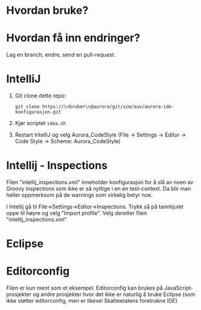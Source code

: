 # Hvordan bruke?

# Hvordan få inn endringer?

Lag en branch, endre, send en pull-request.

# IntelliJ

1. Git clone dette repo:

    ```
    git clone https://\<bruker\>@aurora/git/scm/auv/aurora-ide-konfigurasjon.git
    ```
2. Kjør scriptet ``idea.sh``
3. Restart IntelliJ og velg Aurora_CodeStyle (File -> Settings -> Editor -> Code Style -> Scheme: Aurora_CodeStyle)

# Intellij - Inspections
Filen "intellij_inspections.xml" inneholder konfigurasjon for å slå av noen av Groovy inspections som ikke er så nyttige
i en en test-context. Da blir man heller oppmerksom på de warnings som virkelig betyr noe.

I Intellij gå til File->Settings->Editor->Inspections. Trykk så på tannhjulet oppe til høyre og velg "Import profile". 
Velg deretter filen "intellij_inspections.xml" 

# Eclipse

# Editorconfig

Filen er kun ment som et eksempel. Editorconfig kan brukes på JavaScript-prosjekter
og andre prosjekter hvor det ikke er naturlig å bruke Eclipse (som ikke støtter
editorconfig, men er likevel Skatteetatens foretrukne IDE)
